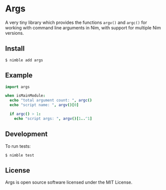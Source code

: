 # Args

A very tiny library which provides the functions `argv()` and `argc()` for working with command line arguments in Nim, with support for multiple Nim versions.

## Install

```shell
$ nimble add args
```

## Example

```nim
import args

when isMainModule:
  echo "total argument count: ", argc()
  echo "script name: ", argv()[0]

  if argc() > 1:
    echo "script args: ", argv()[1..^1]
```
## Development

To run tests:

```shell
$ nimble test
```

## License

Args is open source software licensed under the MIT License.
